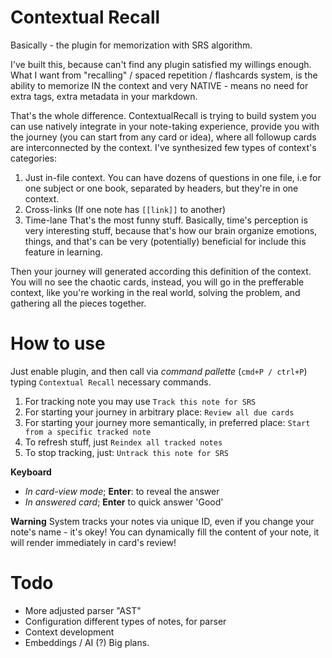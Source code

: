 
# Contextual Recall

Basically - the plugin for memorization with SRS algorithm. 

I've built this, because can't find any plugin satisfied my willings enough.
What I want from "recalling" / spaced repetition / flashcards system, is the ability to memorize IN the context and very NATIVE - means no need for extra tags, extra metadata in your markdown. 

That's the whole difference. ContextualRecall is trying to build system you can use natively integrate in your note-taking experience, provide you with the journey (you can start from any card or idea), where all followup cards are interconnected by the context.
I've synthesized few types of context's categories:

1. Just in-file context. You can have dozens of questions in one file, i.e for one subject or one book, separated by headers, but they're in one context.
2. Cross-links (If one note has `[[link]]` to another)
3. Time-lane
That's the most funny stuff. Basically, time's perception is very interesting stuff, because that's how our brain organize emotions, things, and that's can be very (potentially) beneficial for include this feature in learning.

Then your journey will generated according this definition of the context. You will no see the chaotic cards, instead, you will go in the prefferable context, like you're working in the real world, solving the problem, and gathering all the pieces together.

# How to use 

Just enable plugin, and then call via *command pallette* (`cmd+P / ctrl+P`) typing `Contextual Recall` necessary commands. 
1. For tracking note you may use `Track this note for SRS`
2. For starting your journey in arbitrary place: `Review all due cards`
3. For starting your journey more semantically, in preferred place: `Start from a specific tracked note`
4. To refresh stuff, just `Reindex all tracked notes`
5. To stop tracking, just: `Untrack this note for SRS`

**Keyboard** 
- _In card-view mode_; **Enter**: to reveal the answer
- _In answered card_; **Enter** to quick answer 'Good' 

**Warning** 
System tracks your notes via unique ID, even if you change your note's name - it's okey!
You can dynamically fill the content of your note, it will render immediately in card's review!


# Todo 

- More adjusted parser "AST"
- Configuration different types of notes, for parser
- Context development
- Embeddings / AI (?) Big plans.

